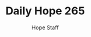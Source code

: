 ---
image: /assets/img/daily-hope-default-artwork.png
title: Daily Hope 265
number: 265
categories:
  - Daily Hope
author: Hope Staff
notes: Daily Hope 265
embed: >-
  <iframe src="https://open.spotify.com/embed/episode/7HzSdEalkjCkBhkTmuFniN?utm_source=generator" width="400px" height="102px" frameborder=“0" scrolling=“no”></iframe>
---